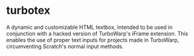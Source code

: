 # turbotex
A dynamic and customizable HTML textbox, intended to be used in conjunction with a hacked version of TurboWarp's iFrame extension. This enables the use of proper text inputs for projects made in TurboWarp, circumventing Scratch's normal input methods.
